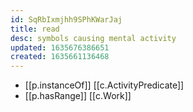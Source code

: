 ```yaml
---
id: SqRbIxmjhh9SPhKWarJaj
title: read
desc: symbols causing mental activity
updated: 1635676386651
created: 1635661136468
---
```


- [[p.instanceOf]] [[c.ActivityPredicate]]
- [[p.hasRange]] [[c.Work]]

